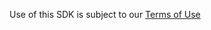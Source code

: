 Use of this SDK is subject to our [Terms of Use](https://zoom.us/docs/en-us/zoom_api_license_and_tou.html)